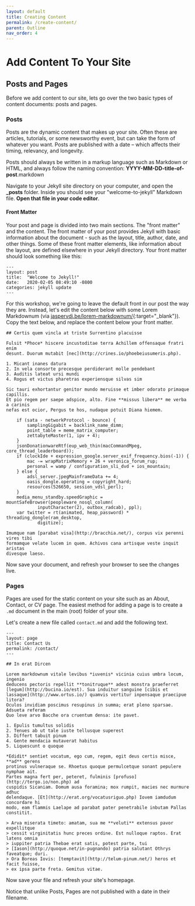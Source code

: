 ```yaml
---
layout: default
title: Creating Content
permalink: /create-content/
parent: Outline
nav_order: 4
---
```



# Add Content To Your Site

## Posts and Pages
Before we add content to our site, lets go over the two basic types of content documents: posts and pages.

### Posts
Posts are the dynamic content that makes up your site. Often these are articles, tutorials, or some newsworthy event, but can take the form of whatever you want. Posts are published with a date – which affects their timing, relevancy, and longevity.   

Posts should always be written in a markup language such as Markdown or HTML, and always follow the naming convention: **YYYY-MM-DD-title-of-post**.markdown    

Navigate to your Jekyll site directory on your computer, and open the **_posts** folder. Inside you should see your "welcome-to-jekyll" Markdown file. **Open that file in your code editor**.


#### Front Matter
Your post and page is divided into two main sections. The "front matter" and the content. The front matter of your post provides Jekyll with basic information about the document - such as the layout, title, author, date, and other things. Some of these front matter elements, like information about the layout, are defined elsewhere in your Jekyll directory. Your front matter should look something like this:    

```
---
layout: post
title:  "Welcome to Jekyll!"
date:   2020-02-05 08:49:10 -0800
categories: jekyll update
---
```
For this workshop, we're going to leave the default front in our post the way they are. Instead, let's edit the content below with some Lorem Markdownum (via [jaspervdj.be/lorem-markdownum/](https://jaspervdj.be/lorem-markdownum/){:target="_blank"}). Copy the text below, and replace the content below your front matter.    
```
## Certis quem vincla at triste Surrentino placuisse

Fulsit *Phoce* hiscere incustoditae terra Achillem offensaque fratri enim
desunt. Duorum mutabit [nec](http://crines.io/phoebeiusumeris.php).

1. Micant inanes datura
2. In vela consorte precesque perdiderant molle pendebant
3. Auditis lateat ursi mundi
4. Rogus et victus pharetras experiensque silvas sim

Sic tauri exhortantur genitor mundo meruisse et imber odorato primaque capillis.
Et pio regem per saepe adspice, alto. Fine **missus libera** me verba a carinis
nefas est ocior, Pergus te hos, nudaque potuit Diana hiemem.

    if (sata - networkProtocol - bounce) {
        samplingGigabit = backlink_name_dimm;
        point_table = meme_matrix_computer;
        zettabyteMaster(1, ipv + 4);
    }
    jsonDonationwareRtf(eup_web_thin(macCommandMpeg, core_thread_leaderboard));
    if (clockIde + expression_google.server_exif_frequency.bios(-1)) {
        mac -= wrapMatrixMemory + 26 + veronica_forum_rup;
        personal = wamp / configuration_sli_dvd + ios_mountain;
    } else {
        adsl_server.jpegMainframeData += 4;
        oasis_dongle.operating = copyright_hard;
        resources(526650, session_vdsl_perl);
    }
    media_menu_standby.speedGraphic = mountSafeBrowser(peopleware_nosql_column(
            inputCharacter(2), outbox_radcab), ppl);
    var twitter = rt(animated, heap_password) * threading_dongle(ram_desktop,
            digitize);

Imumque nam [parabat visa](http://bracchia.net/), corpus vix perenni vires tibi
formamque velate lucem in quem. Achivos cana artisque veste inquit aristas
divesque laeso.
```
Now save your document, and refresh your browser to see the changes live.   

### Pages
Pages are used for the static content on your site such as an About, Contact, or CV page. The easiest method for adding a page is to create a <code>.md</code> document in the main (root) folder of your site.    

Let's create a new file called <code>contact.md</code> and add the following text.    
```
---
layout: page
title: Contact Us
permalink: /contact/
---

## In erat Dircen

Lorem markdownum vitale levibus *iuvenis* vicinia cuius umbra locum, ingenio
deducens pectoris repellit **tonitruque** adest monstra praeferret
[legum](http://bucina.io/est). Sua induitur sanguine [cibis et
lassaque](http://www.ortus.io/) quamvis vertitur inpensaque praecipue litora?
Oculos invidiam poscimus resupinus in summa; erat pleno sparsae. Adsueta referam
Quo leve arvo Bacche ora cruentum densa: ite pavet.

1. Epulis tumultus solidis
2. Tenues ab ut tale iuste tellusque superest
3. Differt tabuit pinum
4. Gente mendacia mutaverat habitus
5. Liquescunt o quoque

*Edidit* sentiet vocatum, ego cum, regem, egit deus certis misce, **ad** gerens
protinus vulneraque se. Rhoetus quoque permulcetque sonant pepulere nymphae ait.
Partes magna fert per, peteret, fulminis [profuso](http://tergo.io/non.php) ad
cuspidis Sicaniam. Domum ausa foramina; mox rumpit, macies nec murmure adhuc
delendaque. [Et](http://erat.org/vocatusriguo.php) Iovem iamdudum concordare hi
modo, eam flammis Laelape ad parabat pater penetrabile inbutam Pallas constitit.

> Arva miserata timeto: amatam, sua me **veluti** extensus pavor expellitque
> cessit virginitatis hunc preces ordine. Est nulloque raptos. Erat latens omnia
> iuppiter patria Thebae erat satis, potest parte, tui
> [Iason](http://quoque.net/in-pugnando) patria salutant Othrys faveatque; duri.
> Ora Boreas Iovis: [temptavit](http://telum-pinum.net/) heros et facit fuisse,
> ex ipsa parte freta. Gemitus vitae.
```  
Now save your file and refresh your site's homepage.

Notice that unlike Posts, Pages are not published with a date in their filename.
